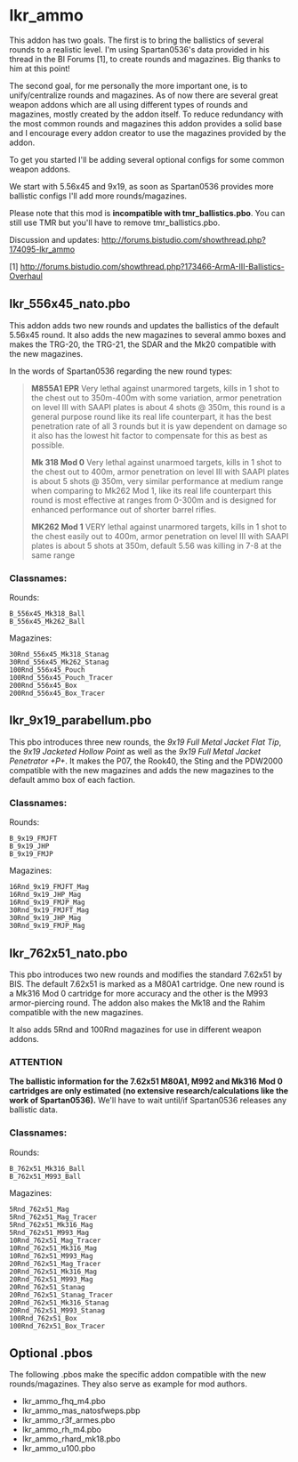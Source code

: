 lkr_ammo
==============
This addon has two goals. The first is to bring the ballistics of several rounds to a realistic level. I'm
using Spartan0536's data provided in his thread in the BI Forums [1], to create rounds and magazines. Big thanks to him at this point!

The second goal, for me personally the more important one, is to unify/centralize rounds and magazines. As of now there are several great weapon addons which are all using different types of
rounds and magazines, mostly created by the addon itself. To reduce redundancy with the most common rounds and magazines this addon provides a solid base
and I encourage every addon creator to use the magazines provided by the addon.

To get you started I'll be adding several optional configs for some common weapon addons.

We start with 5.56x45 and 9x19, as soon as Spartan0536 provides more ballistic configs I'll add more rounds/magazines.

Please note that this mod is **incompatible with tmr_ballistics.pbo**. You can still use TMR but you'll have
to remove tmr_ballistics.pbo.

Discussion and updates: http://forums.bistudio.com/showthread.php?174095-lkr_ammo

[1] http://forums.bistudio.com/showthread.php?173466-ArmA-III-Ballistics-Overhaul

lkr_556x45_nato.pbo
--------------
This addon adds two new rounds and updates the ballistics of the default 5.56x45 round. It also adds the new magazines to
several ammo boxes and makes the TRG-20, the TRG-21, the SDAR and the Mk20 compatible with the new magazines.

In the words of Spartan0536 regarding the new round types:

 > __M855A1 EPR__
 > Very lethal against unarmored targets, kills in 1 shot to the chest out to 350m-400m with some variation, armor penetration on level III with SAAPI
 > plates is about 4 shots @ 350m, this round is a general purpose round like its real life counterpart, it has the best penetration rate of
 > all 3 rounds but it is yaw dependent on damage so it also has the lowest hit factor to compensate for this as best as possible.
 >
 > __Mk 318 Mod 0__
 > Very lethal against unarmoed targets, kills in 1 shot to the chest out to 400m, armor penetration on level III with SAAPI plates is about
 > 5 shots @ 350m, very similar performance at medium range when comparing to Mk262 Mod 1, like its real life counterpart this round is most
 > effective at ranges from 0-300m and is designed for enhanced performance out of shorter barrel rifles.
 >
 > __MK262 Mod 1__
 > VERY lethal against unarmored targets, kills in 1 shot to the chest easily out to 400m, armor penetration on level III with SAAPI plates is 
 > about 5 shots at 350m, default 5.56 was killing in 7-8 at the same range

### Classnames:

Rounds:
````
B_556x45_Mk318_Ball
B_556x45_Mk262_Ball
````
Magazines:
````
30Rnd_556x45_Mk318_Stanag
30Rnd_556x45_Mk262_Stanag
100Rnd_556x45_Pouch
100Rnd_556x45_Pouch_Tracer
200Rnd_556x45_Box
200Rnd_556x45_Box_Tracer
````

lkr_9x19_parabellum.pbo
--------------
This pbo introduces three new rounds, the _9x19 Full Metal Jacket Flat Tip_, the _9x19 Jacketed Hollow Point_ as well as the
_9x19 Full Metal Jacket Penetrator +P+_. It makes the P07, the Rook40, the Sting and the PDW2000 compatible with the new magazines and adds
the new magazines to the default ammo box of each faction.

### Classnames:

Rounds:
````
B_9x19_FMJFT
B_9x19_JHP
B_9x19_FMJP
````
Magazines:
````
16Rnd_9x19_FMJFT_Mag
16Rnd_9x19_JHP_Mag
16Rnd_9x19_FMJP_Mag
30Rnd_9x19_FMJFT_Mag
30Rnd_9x19_JHP_Mag
30Rnd_9x19_FMJP_Mag
````

lkr_762x51_nato.pbo
--------------
This pbo introduces two new rounds and modifies the standard 7.62x51 by BIS. The default 7.62x51
is marked as a M80A1 cartridge. One new round is a Mk316 Mod 0 cartridge for more accuracy and the other is the
M993 armor-piercing round. The addon also makes the Mk18 and the Rahim compatible with the new magazines.

It also adds 5Rnd and 100Rnd magazines for use in different weapon addons.

### ATTENTION
**The ballistic information for the 7.62x51 M80A1, M992 and Mk316 Mod 0 cartridges are only estimated (no extensive research/calculations like the
work of Spartan0536).** We'll have to wait until/if Spartan0536 releases any ballistic data.


### Classnames:

Rounds:
````
B_762x51_Mk316_Ball
B_762x51_M993_Ball
````

Magazines:
````
5Rnd_762x51_Mag
5Rnd_762x51_Mag_Tracer
5Rnd_762x51_Mk316_Mag
5Rnd_762x51_M993_Mag
10Rnd_762x51_Mag_Tracer
10Rnd_762x51_Mk316_Mag
10Rnd_762x51_M993_Mag
20Rnd_762x51_Mag_Tracer
20Rnd_762x51_Mk316_Mag
20Rnd_762x51_M993_Mag
20Rnd_762x51_Stanag
20Rnd_762x51_Stanag_Tracer
20Rnd_762x51_Mk316_Stanag
20Rnd_762x51_M993_Stanag
100Rnd_762x51_Box
100Rnd_762x51_Box_Tracer
````

Optional .pbos
--------------
The following .pbos make the specific addon compatible with the new rounds/magazines. They also serve as example
for mod authors.

* lkr_ammo_fhq_m4.pbo
* lkr_ammo_mas_natosfweps.pbp
* lkr_ammo_r3f_armes.pbo
* lkr_ammo_rh_m4.pbo
* lkr_ammo_rhard_mk18.pbo
* lkr_ammo_u100.pbo

